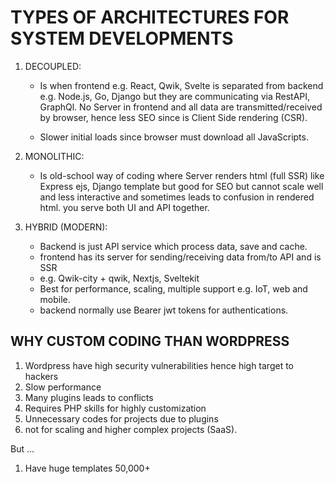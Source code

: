# TYPES OF ARCHITECTURES FOR SYSTEM DEVELOPMENTS
1. DECOUPLED: 
	- Is when frontend e.g. React, Qwik, Svelte is separated from backend e.g. Node.js, Go, Django but they are communicating
via RestAPI, GraphQl. No Server in frontend and all data are transmitted/received by browser, hence less SEO since is Client
Side rendering (CSR). 

	- Slower initial loads since browser must download all JavaScripts.

2. MONOLITHIC:
	- Is old-school way of coding where Server renders html (full SSR) like Express ejs, Django template but good for SEO
but cannot scale well and less interactive and sometimes leads to confusion in rendered html. you serve both UI and API
together.

3.  HYBRID (MODERN): 
	- Backend is just API service which process data, save and cache.
	- frontend has its server for sending/receiving data from/to API and is SSR
	- e.g. Qwik-city + qwik, Nextjs, Sveltekit
	- Best for performance, scaling, multiple support e.g. IoT, web and mobile.
	- backend normally use Bearer jwt tokens for authentications.


## WHY CUSTOM CODING THAN WORDPRESS
1. Wordpress have high security vulnerabilities hence high target to hackers
2. Slow performance
3. Many plugins leads to conflicts
4. Requires PHP skills for highly customization
5. Unnecessary codes for projects due to plugins
6. not for scaling and higher complex projects (SaaS).

But ...
1. Have huge templates 50,000+ 
